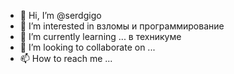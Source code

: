 - 👋 Hi, I’m @serdgigo
- 👀 I’m interested in взломы и программирование
- 🌱 I’m currently learning ...
в  техникуме
- 💞️ I’m looking to collaborate on ...
- 📫 How to reach me ...

<!---
serdgigo/serdgigo is a ✨ special ✨ repository because its `README.md` (this file) appears on your GitHub profile.
You can click the Preview link to take a look at your changes.
--->
